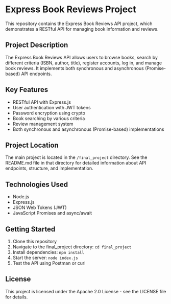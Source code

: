 # Express Book Reviews Project

This repository contains the Express Book Reviews API project, which demonstrates a RESTful API for managing book information and reviews.

## Project Description

The Express Book Reviews API allows users to browse books, search by different criteria (ISBN, author, title), register accounts, log in, and manage book reviews. It implements both synchronous and asynchronous (Promise-based) API endpoints.

## Key Features

- RESTful API with Express.js
- User authentication with JWT tokens
- Password encryption using crypto
- Book searching by various criteria
- Review management system
- Both synchronous and asynchronous (Promise-based) implementations

## Project Location

The main project is located in the `/final_project` directory. See the README.md file in that directory for detailed information about API endpoints, structure, and implementation.

## Technologies Used

- Node.js
- Express.js
- JSON Web Tokens (JWT)
- JavaScript Promises and async/await

## Getting Started

1. Clone this repository
2. Navigate to the final_project directory: `cd final_project`
3. Install dependencies: `npm install`
4. Start the server: `node index.js`
5. Test the API using Postman or curl

## License

This project is licensed under the Apache 2.0 License - see the LICENSE file for details.